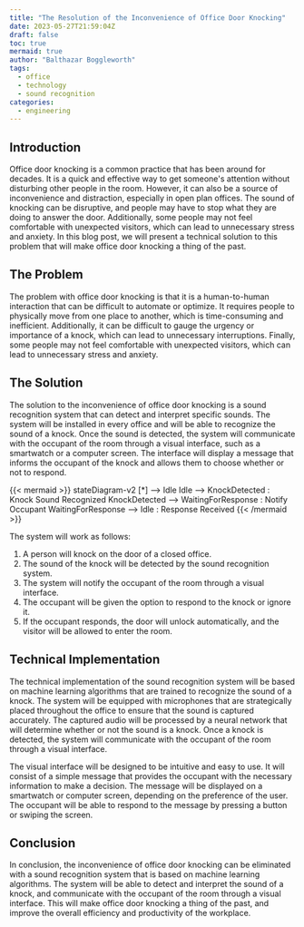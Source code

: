 ```yaml
---
title: "The Resolution of the Inconvenience of Office Door Knocking"
date: 2023-05-27T21:59:04Z
draft: false
toc: true
mermaid: true
author: "Balthazar Boggleworth"
tags:
  - office
  - technology
  - sound recognition
categories:
  - engineering
---
```


## Introduction

Office door knocking is a common practice that has been around for decades. It is a quick and effective way to get someone's attention without disturbing other people in the room. However, it can also be a source of inconvenience and distraction, especially in open plan offices. The sound of knocking can be disruptive, and people may have to stop what they are doing to answer the door. Additionally, some people may not feel comfortable with unexpected visitors, which can lead to unnecessary stress and anxiety. In this blog post, we will present a technical solution to this problem that will make office door knocking a thing of the past.

## The Problem

The problem with office door knocking is that it is a human-to-human interaction that can be difficult to automate or optimize. It requires people to physically move from one place to another, which is time-consuming and inefficient. Additionally, it can be difficult to gauge the urgency or importance of a knock, which can lead to unnecessary interruptions. Finally, some people may not feel comfortable with unexpected visitors, which can lead to unnecessary stress and anxiety.

## The Solution

The solution to the inconvenience of office door knocking is a sound recognition system that can detect and interpret specific sounds. The system will be installed in every office and will be able to recognize the sound of a knock. Once the sound is detected, the system will communicate with the occupant of the room through a visual interface, such as a smartwatch or a computer screen. The interface will display a message that informs the occupant of the knock and allows them to choose whether or not to respond.

{{< mermaid >}}
stateDiagram-v2
    [*] --> Idle
    Idle --> KnockDetected : Knock Sound Recognized
    KnockDetected --> WaitingForResponse : Notify Occupant
    WaitingForResponse --> Idle : Response Received
{{< /mermaid >}}

The system will work as follows:

1. A person will knock on the door of a closed office.
2. The sound of the knock will be detected by the sound recognition system.
3. The system will notify the occupant of the room through a visual interface.
4. The occupant will be given the option to respond to the knock or ignore it.
5. If the occupant responds, the door will unlock automatically, and the visitor will be allowed to enter the room.

## Technical Implementation

The technical implementation of the sound recognition system will be based on machine learning algorithms that are trained to recognize the sound of a knock. The system will be equipped with microphones that are strategically placed throughout the office to ensure that the sound is captured accurately. The captured audio will be processed by a neural network that will determine whether or not the sound is a knock. Once a knock is detected, the system will communicate with the occupant of the room through a visual interface.

The visual interface will be designed to be intuitive and easy to use. It will consist of a simple message that provides the occupant with the necessary information to make a decision. The message will be displayed on a smartwatch or computer screen, depending on the preference of the user. The occupant will be able to respond to the message by pressing a button or swiping the screen.

## Conclusion

In conclusion, the inconvenience of office door knocking can be eliminated with a sound recognition system that is based on machine learning algorithms. The system will be able to detect and interpret the sound of a knock, and communicate with the occupant of the room through a visual interface. This will make office door knocking a thing of the past, and improve the overall efficiency and productivity of the workplace.